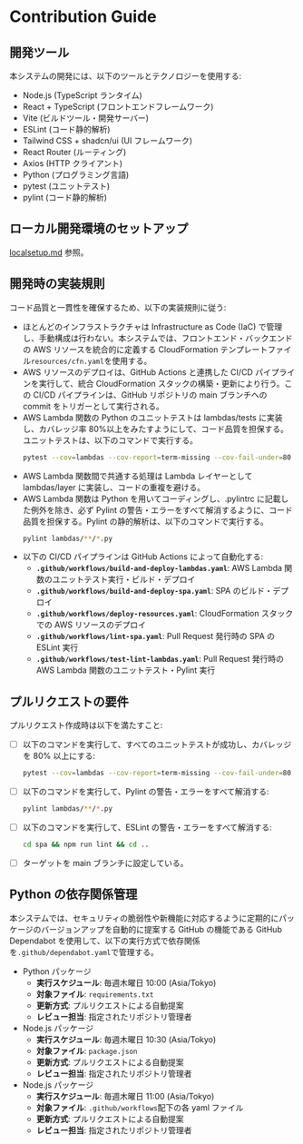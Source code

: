 # Contribution Guide

## 開発ツール

本システムの開発には、以下のツールとテクノロジーを使用する:

- Node.js (TypeScript ランタイム)
- React + TypeScript (フロントエンドフレームワーク)
- Vite (ビルドツール・開発サーバー)
- ESLint (コード静的解析)
- Tailwind CSS + shadcn/ui (UI フレームワーク)
- React Router (ルーティング)
- Axios (HTTP クライアント)
- Python (プログラミング言語)
- pytest (ユニットテスト)
- pylint (コード静的解析)

## ローカル開発環境のセットアップ

[localsetup.md](localsetup.md) 参照。

## 開発時の実装規則

コード品質と一貫性を確保するため、以下の実装規則に従う:

- ほとんどのインフラストラクチャは Infrastructure as Code (IaC) で管理し、手動構成は行わない。本システムでは、フロントエンド・バックエンドの AWS リソースを統合的に定義する CloudFormation テンプレートファイル`resources/cfn.yaml`を使用する。
- AWS リソースのデプロイは、GitHub Actions と連携した CI/CD パイプラインを実行して、統合 CloudFormation スタックの構築・更新により行う。この CI/CD パイプラインは、GitHub リポジトリの main ブランチへの commit をトリガーとして実行される。
- AWS Lambda 関数の Python のユニットテストは lambdas/tests に実装し、カバレッジ率 80%以上をみたすようにして、コード品質を担保する。ユニットテストは、以下のコマンドで実行する。
  ```bash
  pytest --cov=lambdas --cov-report=term-missing --cov-fail-under=80 lambdas/tests
  ```
- AWS Lambda 関数間で共通する処理は Lambda レイヤーとして lambdas/layer に実装し、コードの重複を避ける。
- AWS Lambda 関数は Python を用いてコーディングし、.pylintrc に記載した例外を除き、必ず Pylint の警告・エラーをすべて解消するように、コード品質を担保する。Pylint の静的解析は、以下のコマンドで実行する。
  ```bash
  pylint lambdas/**/*.py
  ```
- 以下の CI/CD パイプラインは GitHub Actions によって自動化する:
  - **`.github/workflows/build-and-deploy-lambdas.yaml`**: AWS Lambda 関数のユニットテスト実行・ビルド・デプロイ
  - **`.github/workflows/build-and-deploy-spa.yaml`**: SPA のビルド・デプロイ
  - **`.github/workflows/deploy-resources.yaml`**: CloudFormation スタックでの AWS リソースのデプロイ
  - **`.github/workflows/lint-spa.yaml`**: Pull Request 発行時の SPA の ESLint 実行
  - **`.github/workflows/test-lint-lambdas.yaml`**: Pull Request 発行時の AWS Lambda 関数のユニットテスト・Pylint 実行

## プルリクエストの要件

プルリクエスト作成時は以下を満たすこと:

- [ ] 以下のコマンドを実行して、すべてのユニットテストが成功し、カバレッジを 80% 以上にする:
  ```bash
  pytest --cov=lambdas --cov-report=term-missing --cov-fail-under=80 lambdas/tests
  ```
- [ ] 以下のコマンドを実行して、Pylint の警告・エラーをすべて解消する:
  ```bash
  pylint lambdas/**/*.py
  ```
- [ ] 以下のコマンドを実行して、ESLint の警告・エラーをすべて解消する:
  ```bash
  cd spa && npm run lint && cd ..
  ```
- [ ] ターゲットを main ブランチに設定している。

## Python の依存関係管理

本システムでは、セキュリティの脆弱性や新機能に対応するように定期的にパッケージのバージョンアップを自動的に提案する GitHub の機能である GitHub Dependabot を使用して、以下の実行方式で依存関係を`.github/dependabot.yaml`で管理する。

- Python パッケージ
  - **実行スケジュール**: 毎週木曜日 10:00 (Asia/Tokyo)
  - **対象ファイル**: `requirements.txt`
  - **更新方式**: プルリクエストによる自動提案
  - **レビュー担当**: 指定されたリポジトリ管理者
- Node.js パッケージ
  - **実行スケジュール**: 毎週木曜日 10:30 (Asia/Tokyo)
  - **対象ファイル**: `package.json`
  - **更新方式**: プルリクエストによる自動提案
  - **レビュー担当**: 指定されたリポジトリ管理者
- Node.js パッケージ
  - **実行スケジュール**: 毎週木曜日 11:00 (Asia/Tokyo)
  - **対象ファイル**: `.github/workflows`配下の各 yaml ファイル
  - **更新方式**: プルリクエストによる自動提案
  - **レビュー担当**: 指定されたリポジトリ管理者

